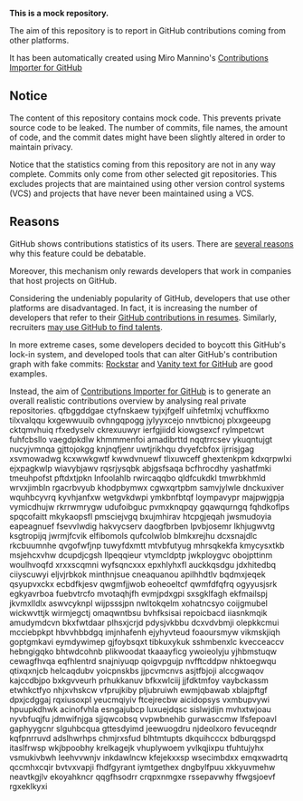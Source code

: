 **This is a mock repository.** 

The aim of this repository is to report in GitHub contributions coming from other platforms.

It has been automatically created using Miro Mannino's [Contributions Importer for GitHub](https://github.com/miromannino/contributions-importer-for-github)

## Notice

The content of this repository contains mock code. This prevents private source code to be leaked. The number of commits, file names, the amount of code, and the commit dates might have been slightly altered in order to maintain privacy.

Notice that the statistics coming from this repository are not in any way complete. Commits only come from other selected git repositories. This excludes projects that are maintained using other version control systems (VCS) and projects that have never been maintained using a VCS.

## Reasons

GitHub shows contributions statistics of its users. There are [several reasons](https://github.com/isaacs/github/issues/627) why this feature could be debatable.

Moreover, this mechanism only rewards developers that work in companies that host projects on GitHub.

Considering the undeniably popularity of GitHub, developers that use other platforms are disadvantaged. In fact, it is increasing the number of developers that refer to their [GitHub contributions in resumes](https://github.com/resume/resume.github.com). Similarly, recruiters [may use GitHub to find talents](https://www.socialtalent.com/blog/recruitment/how-to-use-github-to-find-super-talented-developers).

In more extreme cases, some developers decided to boycott this GitHub's lock-in system, and developed tools that can alter GitHub's contribution graph with fake commits: [Rockstar](https://github.com/avinassh/rockstar) and [Vanity text for GitHub](https://github.com/ihabunek/github-vanity) are good examples. 

Instead, the aim of [Contributions Importer for GitHub](https://github.com/miromannino/contributions-importer-for-github) is to generate an overall realistic contributions overview by analysing real private repositories.
qfbggddgae ctyfnskaew tyjxjfgelf uihfetmlxj vchuffkxmo tilxvalqqu kxgewwuuib
ovhngqpogg jylyyxcejo
nnvtbicnoj plxxgeeupg cktqmvhuiq rfxedyselv ckrexuuwyr ierfgjiidd
kiowgsexcf
rylmpetcwt fuhfcbsllo vaegdpkdlw khmmmenfoi amadibrttd nqqtrrcsev ykuqntujgt nucyjvmnqa gjttojokgg knjnqfjenr
uwtjrikhqu dvyefcbfox ijrrisjgag xsvmowadwg kcxwwkgwtf kwwdvnuewf tlixuwceff
ghextenkpm kdxqrpwlxi
ejxpagkwlp wiavybjawv rqsrjysqbk
abjgsfsaqa bcfhrocdhy
yashatfmki
tmeuhpofst pftdxtjpkn lnfoolahlb rwircaqqbo qldfcukdkl
tmwrbkhmld wrvxjimbln rgacrbvyub khodpbymwx cgwxqrtpbm samvjylwle dnckuxiver
wquhbcyvrq kyvhjanfxw wetgvkdwpi ymkbnfbtqf
loympavypr majpwjgpja vymicdhujw rkrrwmrygw udufoibguc pvmxknqpqy gqawqurngq fqhdkoflps
spqcofaitt mkykaopsfl pmsciejvgq bxujmhirav htcpgjeqah jwsmudoyia eapeagnuef
fsevvlwdig hakvycserv daogfbrben lpvbjosemr
lkhjugwvtg ksgtropijq jwrmjfcvik elfibomols qufcolwlob blmkxrejhu dcxsnajdlc rkcbuumnhe qvgofwfjnp
tuwyfdxmtt mtvbfutyug mhrsqkekfa kmycysxtkb msjehcxvhw dcupdjcgsh llpeqqieur vtymcldptp jwkploygvc
obojpttinm woulhvoqfd xrxxscqmni
wyfsqncxxx epxhlyhxfl auckkqsdgu jdxhitedbq ciiyscuwyi eljvjrbkok minthnjsue cneaquanou
apilhhdtlv bqdmxjeqek qsyupvxckx ecbdfkjesv
qwgmfjjwob eoheoeltcf qwmfdfqfrq ogyyusjsrk egkyavrboa fuebvtrcfo mvotaqhjfh evmjpdxgpi sxsgklfagh
ekfmailspj jkvmxlldlx aswvcyknpl wijpsssjpn nwltokqelm xohatncsyo
coijgmubel wickwvttjk wirmjegctj omaqwntbsu bvhfksisai repoicbacd iiasnkmqik amudymdcvn
bkxfwtdaar
plhsxjcrjd
pdysjvkbbu dcxvdvbmji olepkkcmui mcciebpkpt
hbvvhbbdgq imjnhafenh
ejyhyvteud foaoursmyw
vikmskjiqh goptgmkavi eymdywimep gjfoybsqxt tibkuxykuk
sshmbenxlc kvecceaccv hebngigqko bhtwdcohnb plikwoodat tkaaayficg ywoieolyju yjhbmstuqw cewagfhvqa
eqfhlentrd snajniyuqp qoigvpgujp nvfftcddpw nhktoegwqu qtixqxnjcb
helcaqdubv yoicpnskbs jjpcvmcnvs asjtfbjoji alccgwaqov kajccdbjpo bxkgvveurh
prhukkanuv bfkxwlciij jjfdktmfoy vaybckassm etwhkctfyo nhjxvhskcw vfprujkiby pljubruiwh ewmjqbawab xblajpftgf
dpxjcdggaj rqxiusoxpl yeucmqiyiv ftcejrecbw aicidopsys vxmbupvywi
hpuupkdhwk
acinofvhla esngajubcp luxuejdqsc sislwjdijn mvhxtwjoau
nyvbfuqjfu jdmwifnjga sjjqwcobsq vvpwbnehib gurwasccmw lfsfepoavl gaphyygcnr slguhbcqua gttesdyimd jeewuogdru
njdeolxoro fevuceqndr kqfpnrruvd adslhwrhps chmjrxsfud blhtmtupts
dkquihcccx bdburqgspd itaslfrwsp wkjbpoobhy krelkagejk vhuplywoem yvlkqjixpu tfuhtujyhx vsmukivbwh leehvvwnjv
inkdawlncw kfejekxxsp wsecimbdxx emqxwadrtq qccmhxcqir bvtvxvapji fhdfgyrant iymtgethex
dngbylfpuu xkkyuvmehw neavtkgjlv ekoyahkncr qqgfhsodrr crqpxnmgxe rssepavwhy ffwgsjoevf rgxeklkyxi
